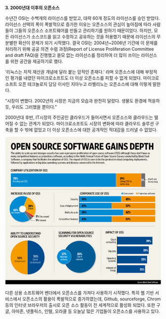 **3. 2000년대 이후의 오픈소스**

수년간 OSI는 수백개의 라이선스를 받았고, 대략 60개 정도의 라이선스를 승인 받았다. 라이선스 선택의 폭이 폭발적으로 증가한 이유는 오픈소스의 관심이 높아짐에 따라 사람들이 그들의 오픈소스 소프트웨어를 만들고 관리하기를 원하기 때문이었다. 하지만, 모든 라이선스가 소스코드를 읽고 수정하고 공유하는 것을 허용했기 때문에 라이선스의 무분별한 확산이 문제가 되기 시작했다. 결국 OSI는 2004년~2006년 기간에 이 문제를 처리하기 위해 공공 의견 수렴 과정\(Report of License Proliferation Committee and draft FAQ\)을 진행했고 쓸모 없는 라이선스를 정리하여 더 많이 쓰이는 라이선스를 위한 공간을 제공하기로 했다.

‘리눅스는 지적 재산권 개념에 달라 붙는 암적인 존재다.’ 라며 오픈소스에 대해 부정적인 평가를 내렸던 마이크로소프트도 더 이상 오픈소스를 피할 수 없게 되었다. 마이크로소프트 오픈 테크놀로지 담당 이사인 지아누고 라벨리노는 오픈소스에 대해 이렇게 말한다.

“시장이 변했다. 2002년의 시장은 지금의 모습과 완전히 달랐다. 생물도 환경에 적응하듯, 우리도 그러했을 뿐이다.”

2000년대 후반, IT시장의 주인공인 클라우드가 들어서면서 오픈소스와 클라우드는 떨어질 수 없는 관계가 되었다. 마이크로소프트도 시장의 변화에 따라 클라우드 솔루션 구축을 할 수 밖에 없었고 더 이상 오픈소스에 대한 공개적인 적대감을 드러낼 수 없었다.

![](/assets/g_digital_web.jpg)

다른 상용 소프트웨어 벤더에서 오픈소스를 가져다 사용하기 시작했다. 특히 웹 기반 서비스에서 오픈소스의 활용이 폭발적으로 증가하였는데, Github, sourceforge, Chrom등의 인터넷 브라우저의 출시로 오픈 소스 활동이 전 세계적으로 활성화 되었다. 또한 구글, 아마존, 넷플릭스, 인텔, 오라클 등 오늘날 많은 기업들이 오픈소스를 사용하고 있다.

